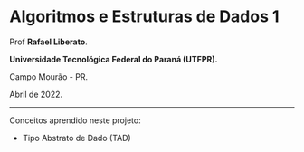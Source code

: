 # Algoritmos e Estruturas de Dados 1
Prof **Rafael Liberato**.

**Universidade Tecnológica Federal do Paraná (UTFPR).**

Campo Mourão - PR.

Abril de 2022.

----

Conceitos aprendido neste projeto:
- Tipo Abstrato de Dado (TAD)
